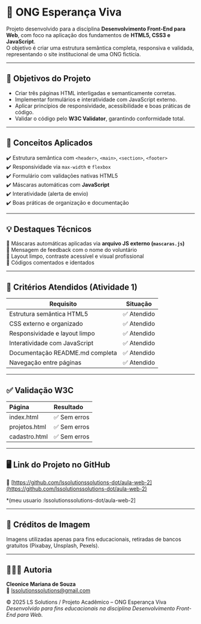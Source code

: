 # 🌿 ONG Esperança Viva

Projeto desenvolvido para a disciplina **Desenvolvimento Front-End para Web**, com foco na aplicação dos fundamentos de **HTML5, CSS3 e JavaScript**.  
O objetivo é criar uma estrutura semântica completa, responsiva e validada, representando o site institucional de uma ONG fictícia.

---

## 🎯 Objetivos do Projeto

- Criar três páginas HTML interligadas e semanticamente corretas.
- Implementar formulários e interatividade com JavaScript externo.
- Aplicar princípios de responsividade, acessibilidade e boas práticas de código.
- Validar o código pelo **W3C Validator**, garantindo conformidade total.

---

## 🧠 **Conceitos Aplicados**
✔️ Estrutura semântica com `<header>`, `<main>`, `<section>`, `<footer>`  
✔️ Responsividade via `max-width` e `flexbox`  
✔️ Formulário com validações nativas HTML5  
✔️ Máscaras automáticas com **JavaScript**  
✔️ Interatividade (alerta de envio)  
✔️ Boas práticas de organização e documentação  

---

## 💡 **Destaques Técnicos**
📌 Máscaras automáticas aplicadas via **arquivo JS externo (`mascaras.js`)**  
📌 Mensagem de feedback com o nome do voluntário  
📌 Layout limpo, contraste acessível e visual profissional  
📌 Códigos comentados e identados  

---

## 🧾 **Critérios Atendidos (Atividade 1)**
| Requisito | Situação |
|------------|-----------|
| Estrutura semântica HTML5 | ✅ Atendido |
| CSS externo e organizado | ✅ Atendido |
| Responsividade e layout limpo | ✅ Atendido |
| Interatividade com JavaScript | ✅ Atendido |
| Documentação README.md completa | ✅ Atendido |
| Navegação entre páginas | ✅ Atendido |

---

## ✅ **Validação W3C**

| Página | Resultado |
|:--------|:-----------|
| index.html | ✅ Sem erros |
| projetos.html | ✅ Sem erros |
| cadastro.html | ✅ Sem erros |

---

## 🖥️ **Link do Projeto no GitHub**

🔗 [https://github.com/lssolutionssolutions-dot/aula-web-2](https://github.com/lssolutionssolutions-dot/aula-web-2)

*(meu usuario :lssolutionssolutions-dot/aula-web-2] 

---

## 📸 **Créditos de Imagem**
Imagens utilizadas apenas para fins educacionais, retiradas de bancos gratuitos (Pixabay, Unsplash, Pexels).

---

## 👩🏻‍💻 **Autoria**
**Cleonice Mariana de Souza**  
📧 lssolutionssolutions@gmail.com  

© 2025 LS Solutions / Projeto Acadêmico – ONG Esperança Viva  
*Desenvolvido para fins educacionais na disciplina Desenvolvimento Front-End para Web.*
